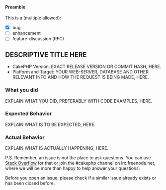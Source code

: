 #### Preamble
This is a (multiple allowed):
* [x] bug
* [ ] enhancement
* [ ] feature-discussion (RFC)

## DESCRIPTIVE TITLE HERE
* CakePHP Version: EXACT RELEASE VERSION OR COMMIT HASH, HERE.
* Platform and Target: YOUR WEB-SERVER, DATABASE AND OTHER RELEVANT INFO AND HOW THE REQUEST IS BEING MADE, HERE.

### What you did
EXPLAIN WHAT YOU DID, PREFERABLY WITH CODE EXAMPLES, HERE.

### Expected Behavior
EXPLAIN WHAT IS TO BE EXPECTED, HERE.

### Actual Behavior
EXPLAIN WHAT IS ACTUALLY HAPPENING, HERE.

P.S. Remember, an issue is not the place to ask questions. You can use [Stack Overflow](http://stackoverflow.com/questions/tagged/cakephp)
for that or join the #cakephp channel on irc.freenode.net, where we will be more
than happy to help answer your questions.

Before you open an issue, please check if a similar issue already exists or has been closed before.

